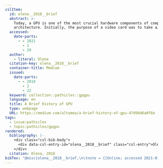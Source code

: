 ```yaml
---
cslItem:
  id: olena__2018__brief
  abstract: >-
    Today, a GPU is one of the most crucial hardware components of computer
    architecture. Initially, the purpose of a video card was to take a…
  accessed:
    date-parts:
      - - 2021
        - 1
        - 29
  author:
    - literal: Olena
  citation-key: olena__2018__brief
  container-title: Medium
  issued:
    date-parts:
      - - 2018
        - 2
        - 22
  keyword: collection::pathicles::gpgpu
  language: en
  title: A Brief History of GPU
  type: webpage
  URL: https://medium.com/altumea/a-brief-history-of-gpu-47d98d6a0f8a
tags:
  - issue:pathicles
  - topic:pathicles/gpgpu
rendered:
  bibliography: |-
    <div class="csl-bib-body">
      <div data-csl-entry-id="olena__2018__brief" class="csl-entry">Olena 2018 <i>A Brief History of GPU</i>, <i>Medium</i>. Available at: <a href='https://medium.com/altumea/a-brief-history-of-gpu-47d98d6a0f8a'>https://medium.com/altumea/a-brief-history-of-gpu-47d98d6a0f8a</a> (Accessed: January 29, 2021).</div>
    </div>
  citation: Olena, 2018
bibTex: "@misc{olena__2018__brief,\n\tnote = {[Online; accessed 2021-01-29]},\n\tauthor = {{Olena}},\n\tyear = {2018},\n\tmonth = {feb 22},\n\ttitle = {A {Brief} {History} of {GPU}},\n\thowpublished = {https://medium.com/altumea/a-brief-history-of-gpu-47d98d6a0f8a},\n}\n\n"
---
```

